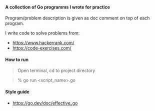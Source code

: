 #### A collection of Go programms I wrote for practice

Program/problem description is given as doc comment on top of each program.

I write code to solve problems from:

- https://www.hackerrank.com/
- https://code-exercises.com/

#### How to run

> Open terminal, cd to project directory

> % go run <script_name>.go

#### Style guide

- https://go.dev/doc/effective_go
